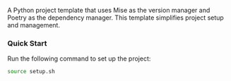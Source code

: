 A Python project template that uses Mise as the version manager and Poetry as the dependency manager. This template simplifies project setup and management.

### Quick Start

Run the following command to set up the project:

```zsh
source setup.sh
```